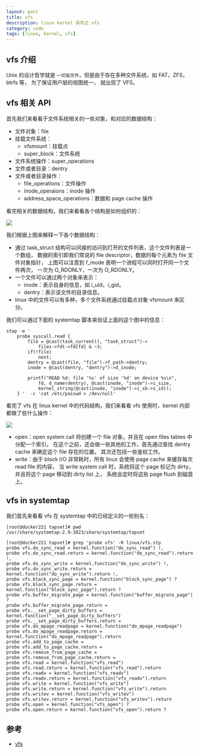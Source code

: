 ```yaml
---
layout: post
title: vfs
description: linux kernel 系列之 vfs
category: code
tags: [linux, kernel, vfs]
---
```

## vfs 介绍
 Unix 的设计哲学就是 `一切皆文件`，但是由于存在多种文件系统，如 FAT，ZFS，btrfs 等，
 为了保证用户层的视图统一， 就出现了 VFS。

## vfs 相关 API  

首先我们来看看于文件系统相关的一些对象，和对应的数据结构：

- 文件对象：file
- 挂载文件系统：
	- vfsmount：挂载点
	- super_block：文件系统
- 文件系统操作：super_operations
- 文件或者目录：dentry
- 文件或者目录操作：
	- file_operations：文件操作
	- inode_operaions：inode 操作
	- address_space_operations：数据和 page cache 操作

看完相关的数据结构，我们来看看各个结构是如何组织的：

![](http://myaut.github.io/dtrace-stap-book/images/linux/vfs.png)

我们根据上图来解释一下各个数据结构：

- 通过 task_struct 结构可以间接的访问到打开的文件列表，这个文件列表是一个数组，
  数据的索引即我们常说的 file descriptor，数据的每个元素为 file 文件对象指针，
  上图可以注意到 f_mode 表明一个进程可以同时打开同一个文件两次， 一次为 O_RDONLY，一次为 O_RDONLY。
- 一个文件可以通过两个对象来表示：
	- inode：表示自身的信息，如 i_uid，i_gid。
	- dentry：表示该文件的目录信息。
- linux 中的文件可以有多种，多个文件系统通过挂载点对象 vfsmount 来区分。

我们可以通过下面的 systemtap 脚本来验证上面的这个图中的信息：

```shell
stap -e '
    probe syscall.read { 
        file = @cast(task_current(), "task_struct")->
            files->fdt->fd[fd] & ~3; 
        if(!file) 
            next; 
        dentry = @cast(file, "file")->f_path->dentry;  
        inode = @cast(dentry, "dentry")->d_inode;
        
        printf("READ %d: file '%s' of size '%d' on device %s\n", 
            fd, d_name(dentry), @cast(inode, "inode")->i_size,
            kernel_string(@cast(inode, "inode")->i_sb->s_id)); 
    } '  -c 'cat /etc/passwd > /dev/null'
```

看完了 vfs 在 linux kernel 中的代码结构，我们来看看 vfs 使用时，kernel 内部都做了些什么操作：

![](http://myaut.github.io/dtrace-stap-book/images/vfsops.png)

- open：open system call 将创建一个 file 对象，并且在 open files tables 中分配一个索引。
  在这个之前，还会做一些其他的工作，首先通过查找 dentry cache 来确定这个 file 存在的位置。
  其次还包括一些鉴权工作。
- write：由于 block I/O 非常耗时，所有 linux 会使用 page cache 来缓存每次 read file 的内容，
  当 write system call 时，系统将这个 page 标记为 dirty，并且将这个 page 移动到 dirty list 上，
  系统会定时将这些 page flush 到磁盘上。

## vfs in systemtap
我们首先来看看 vfs 在 systemtap 中的已经定义的一些别名：

```shell
[root@docker221 tapset]# pwd
/usr/share/systemtap-2.9-3823/share/systemtap/tapset

[root@docker221 tapset]# grep 'probe vfs' -R linux/vfs.stp
probe vfs.do_sync_read = kernel.function("do_sync_read") !,
probe vfs.do_sync_read.return = kernel.function("do_sync_read").return !,
probe vfs.do_sync_write = kernel.function("do_sync_write") !,
probe vfs.do_sync_write.return = kernel.function("do_sync_write").return !,
probe vfs.block_sync_page = kernel.function("block_sync_page") ?
probe vfs.block_sync_page.return = kernel.function("block_sync_page").return ?
probe vfs.buffer_migrate_page = kernel.function("buffer_migrate_page") ?
probe vfs.buffer_migrate_page.return =
probe vfs.__set_page_dirty_buffers = kernel.function("__set_page_dirty_buffers")
probe vfs.__set_page_dirty_buffers.return =
probe vfs.do_mpage_readpage = kernel.function("do_mpage_readpage")
probe vfs.do_mpage_readpage.return = kernel.function("do_mpage_readpage").return
probe vfs.add_to_page_cache =
probe vfs.add_to_page_cache.return =
probe vfs.remove_from_page_cache =
probe vfs.remove_from_page_cache.return =
probe vfs.read = kernel.function("vfs_read")
probe vfs.read.return = kernel.function("vfs_read").return
probe vfs.readv = kernel.function("vfs_readv")
probe vfs.readv.return = kernel.function("vfs_readv").return
probe vfs.write = kernel.function("vfs_write")
probe vfs.write.return = kernel.function("vfs_write").return
probe vfs.writev = kernel.function("vfs_writev")
probe vfs.writev.return = kernel.function("vfs_writev").return
probe vfs.open = kernel.function("vfs_open") ?
probe vfs.open.return = kernel.function("vfs_open").return ?
```

## 参考

- [vfs](http://myaut.github.io/dtrace-stap-book/kernel/fs.html)

[-10]:    http://hushi55.github.io/  "-10"
